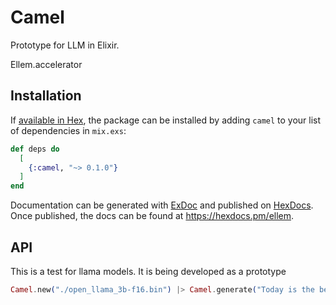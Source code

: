 # Camel

Prototype for LLM in Elixir.

Ellem.accelerator

## Installation

If [available in Hex](https://hex.pm/docs/publish), the package can be installed
by adding `camel` to your list of dependencies in `mix.exs`:

```elixir
def deps do
  [
    {:camel, "~> 0.1.0"}
  ]
end
```

Documentation can be generated with [ExDoc](https://github.com/elixir-lang/ex_doc)
and published on [HexDocs](https://hexdocs.pm). Once published, the docs can
be found at <https://hexdocs.pm/ellem>.

## API

This is a test for llama models. It is being developed as a prototype

```elixir
Camel.new("./open_llama_3b-f16.bin") |> Camel.generate("Today is the best day to")
```

